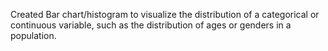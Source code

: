 Created Bar chart/histogram to visualize the distribution of a categorical or continuous variable, such as the distribution of ages or genders in a population.

